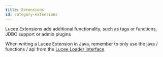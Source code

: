 ```yaml
---
title: Extensions
id: category-extensions
---
```


Lucee Extensions add additional functionality, such as tags or functions, JDBC support or admin plugins

When writing a Lucee Extension in Java, remember to only use the java / functions / api from the [Lucee Loader interface](https://www.javadoc.io/doc/org.lucee/lucee/latest/index.html)
